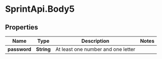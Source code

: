 # SprintApi.Body5

## Properties
Name | Type | Description | Notes
------------ | ------------- | ------------- | -------------
**password** | **String** | At least one number and one letter | 
